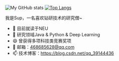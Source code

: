![My GitHub stats](https://github-readme-stats.vercel.app/api?username=CONTINUE12&show_icons=true&theme=radical)
[![Top Langs](https://github-readme-stats.vercel.app/api/top-langs/?username=CONTINUE12&layout=compact)](https://github.com/anuraghazra/github-readme-stats)

我是Sup，一名喜欢钻研技术的研究僧~ 

- 🔭 目前就读于NEU
- 🌱 研究领域Java & Python & Deep Learning
- 😄 曾获得多项科技类竞赛奖项
- 💬 邮箱：468685628@qq.com
- 📫 技术博客：https://blog.csdn.net/qq_39144436
